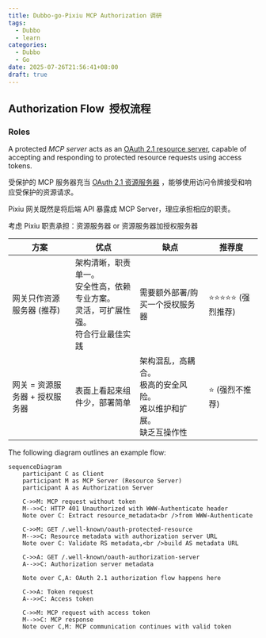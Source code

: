 ```yaml
---
title: Dubbo-go-Pixiu MCP Authorization 调研
tags:
  - Dubbo
  - learn
categories:
  - Dubbo
  - Go
date: 2025-07-26T21:56:41+08:00
draft: true
---
```

##   Authorization Flow  授权流程

### Roles

A protected _MCP server_ acts as an [OAuth 2.1 resource server](https://www.ietf.org/archive/id/draft-ietf-oauth-v2-1-13.html#name-roles), capable of accepting and responding to protected resource requests using access tokens.

受保护的 MCP 服务器充当 [OAuth 2.1 资源服务器](https://www.ietf.org/archive/id/draft-ietf-oauth-v2-1-13.html#name-roles) ，能够使用访问令牌接受和响应受保护的资源请求。

Pixiu 网关既然是将后端 API 暴露成 MCP Server，理应承担相应的职责。

考虑 Pixiu 职责承担：资源服务器 or 资源服务器加授权服务器

| 方案                 | 优点                                                  | 缺点                                          | 推荐度          |
| ------------------ | --------------------------------------------------- | ------------------------------------------- | ------------ |
| 网关只作资源服务器 (推荐)     | 架构清晰，职责单一。<br>安全性高，依赖专业方案。<br>灵活，可扩展性强。<br>符合行业最佳实践 | 需要额外部署/购买一个授权服务器                            | ⭐⭐⭐⭐⭐ (强烈推荐) |
| 网关 = 资源服务器 + 授权服务器 | 表面上看起来组件少，部署简单                                      | 架构混乱，高耦合。<br>极高的安全风险。<br>难以维护和扩展。<br>缺乏互操作性 | ⭐ (强烈不推荐)    |

The following diagram outlines an example flow:

```mermaid
sequenceDiagram
    participant C as Client
    participant M as MCP Server (Resource Server)
    participant A as Authorization Server

    C->>M: MCP request without token
    M-->>C: HTTP 401 Unauthorized with WWW-Authenticate header
    Note over C: Extract resource_metadata<br />from WWW-Authenticate

    C->>M: GET /.well-known/oauth-protected-resource
    M-->>C: Resource metadata with authorization server URL
    Note over C: Validate RS metadata,<br />build AS metadata URL

    C->>A: GET /.well-known/oauth-authorization-server
    A-->>C: Authorization server metadata

    Note over C,A: OAuth 2.1 authorization flow happens here

    C->>A: Token request
    A-->>C: Access token

    C->>M: MCP request with access token
    M-->>C: MCP response
    Note over C,M: MCP communication continues with valid token
```
